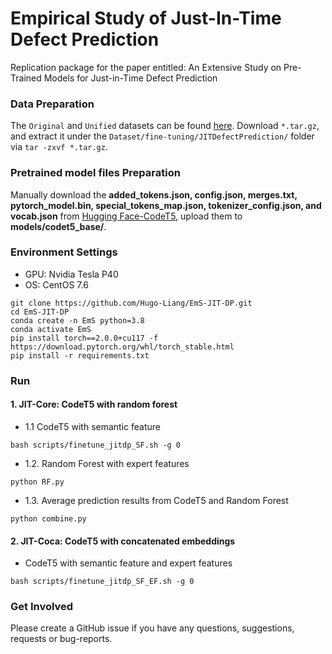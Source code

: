# Empirical Study of Just-In-Time Defect Prediction
Replication package for the paper entitled: An Extensive Study on Pre-Trained Models for Just-in-Time Defect Prediction

### Data Preparation
The `Original` and `Unified` datasets can be found [here](https://drive.google.com/drive/folders/1l9eNwnOje7fOX-dmb0Gh1jH9TfQkVlia?usp=sharing). Download `*.tar.gz`, and extract it under the `Dataset/fine-tuning/JITDefectPrediction/` folder via `tar -zxvf *.tar.gz`.


### Pretrained model files Preparation
Manually download the **added_tokens.json, config.json, merges.txt, pytorch_model.bin, special_tokens_map.json, tokenizer_config.json, and vocab.json** from [Hugging Face-CodeT5](https://huggingface.co/Salesforce/codet5-base/tree/main), upload them to **models/codet5_base/**.


### Environment Settings
* GPU: Nvidia Tesla P40
* OS: CentOS 7.6

```
git clone https://github.com/Hugo-Liang/EmS-JIT-DP.git
cd EmS-JIT-DP
conda create -n EmS python=3.8
conda activate EmS
pip install torch==2.0.0+cu117 -f https://download.pytorch.org/whl/torch_stable.html
pip install -r requirements.txt
```

### Run
#### 1. JIT-Core: CodeT5 with random forest

+ 1.1 CodeT5 with semantic feature

```
bash scripts/finetune_jitdp_SF.sh -g 0
```

+ 1.2. Random Forest with expert features

```
python RF.py
```

+ 1.3. Average prediction results from CodeT5 and Random Forest

```
python combine.py
```


#### 2. JIT-Coca: CodeT5 with concatenated embeddings

+ CodeT5 with semantic feature and expert features

```
bash scripts/finetune_jitdp_SF_EF.sh -g 0
```


### Get Involved
Please create a GitHub issue if you have any questions, suggestions, requests or bug-reports.

